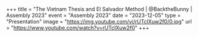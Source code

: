 +++
title = "The Vietnam Thesis and El Salvador Method | @BacktheBunny | Assembly 2023"
event = "Assembly 2023"
date = "2023-12-05"
type = "Presentation"
image = "https://img.youtube.com/vi/rUTcIXuw2f0/0.jpg"
url = "https://www.youtube.com/watch?v=rUTcIXuw2f0"
+++